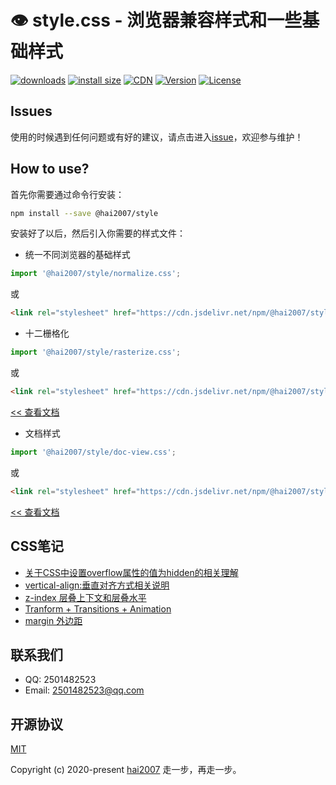 # 👁️ style.css - 浏览器兼容样式和一些基础样式

<p>
  <a href="https://hai2007.gitee.io/npm-downloads?interval=7&packages=@hai2007/style"><img src="https://img.shields.io/npm/dm/@hai2007/style.svg" alt="downloads"></a>
  <a href="https://packagephobia.now.sh/result?p=@hai2007/style"><img src="https://packagephobia.now.sh/badge?p=@hai2007/style" alt="install size"></a>
  <a href="https://www.jsdelivr.com/package/npm/@hai2007/style"><img src="https://data.jsdelivr.com/v1/package/npm/@hai2007/style/badge" alt="CDN"></a>
  <a href="https://www.npmjs.com/package/@hai2007/style"><img src="https://img.shields.io/npm/v/@hai2007/style.svg" alt="Version"></a>
  <a href="https://github.com/hai2007/style.css/blob/master/LICENSE"><img src="https://img.shields.io/npm/l/@hai2007/style.svg" alt="License"></a>
</p>

## Issues
使用的时候遇到任何问题或有好的建议，请点击进入[issue](https://github.com/hai2007/style.css/issues)，欢迎参与维护！

## How to use?
首先你需要通过命令行安装：

```bash
npm install --save @hai2007/style
```

安装好了以后，然后引入你需要的样式文件：

- 统一不同浏览器的基础样式

```js
import '@hai2007/style/normalize.css';
```

或

```html
<link rel="stylesheet" href="https://cdn.jsdelivr.net/npm/@hai2007/style/normalize.css">
```

- 十二栅格化

```js
import '@hai2007/style/rasterize.css';
```

或

```html
<link rel="stylesheet" href="https://cdn.jsdelivr.net/npm/@hai2007/style/rasterize.css">
```

[<< 查看文档](./apis/rasterize.md)

- 文档样式

```js
import '@hai2007/style/doc-view.css';
```

或

```html
<link rel="stylesheet" href="https://cdn.jsdelivr.net/npm/@hai2007/style/doc-view.css">
```

[<< 查看文档](./apis/doc-view.md)

## CSS笔记

- [关于CSS中设置overflow属性的值为hidden的相关理解](./notebook/overflow-hidden.md)
- [vertical-align:垂直对齐方式相关说明](./notebook/vertical-align.md)
- [z-index 层叠上下文和层叠水平](./notebook/z-index.md)
- [Tranform + Transitions + Animation](./notebook/Tranform-Transitions-Animation.md)
- [margin 外边距](./notebook/margin.md)

## 联系我们

- QQ: 2501482523
- Email: 2501482523@qq.com

开源协议
---------------------------------------
[MIT](https://github.com/hai2007/style.css/blob/master/LICENSE)

Copyright (c) 2020-present [hai2007](https://hai2007.gitee.io/sweethome/) 走一步，再走一步。

